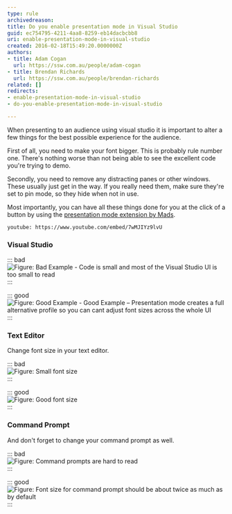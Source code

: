 ```yaml
---
type: rule
archivedreason: 
title: Do you enable presentation mode in Visual Studio
guid: ec754795-4211-4aa8-8259-eb14dacbcbb8
uri: enable-presentation-mode-in-visual-studio
created: 2016-02-18T15:49:20.0000000Z
authors:
- title: Adam Cogan
  url: https://ssw.com.au/people/adam-cogan
- title: Brendan Richards
  url: https://ssw.com.au/people/brendan-richards
related: []
redirects:
- enable-presentation-mode-in-visual-studio
- do-you-enable-presentation-mode-in-visual-studio

---
```


When presenting to an audience using visual studio it is important to alter a few things for the best possible experience for the audience.


<!--endintro-->




First of all, you need to make your font bigger. This is probably rule number one. There's nothing worse than not being able to see the excellent code you're trying to demo.




Secondly, you need to remove any distracting panes or other windows. These usually just get in the way. If you really need them, make sure they're set to pin mode, so they hide when not in use.




Most importantly, you can have all these things done for you at the click of a button by using the 
   [presentation mode extension by Mads](https://devblogs.microsoft.com/visualstudio/use-visual-studio-in-presentation-mode/).


`youtube: https://www.youtube.com/embed/7wMJIYz9lvU`
 




### Visual Studio


::: bad  
![Figure: Bad Example - Code is small and most of the Visual Studio UI is too small to read](present\_off.png)  
:::


::: good  
![Figure: Good Example - Good Example – Presentation mode creates a full alternative profile so you can cant adjust font sizes across the whole UI](present\_on.png)  
:::

### Text Editor

Change font size in your text editor.


::: bad  
![Figure: Small font size](notepad\_bad.png)  
:::


::: good  
![Figure: Good font size](notepad\_good2.png)  
:::

### Command Prompt

And don't forget to change your command prompt as well.


::: bad  
![Figure: Command prompts are hard to read](cmd\_bad\_2.png)  
:::


::: good  
![Figure: Font size for command prompt should be about twice as much as by default](cmd\_good\_2.png)  
:::

